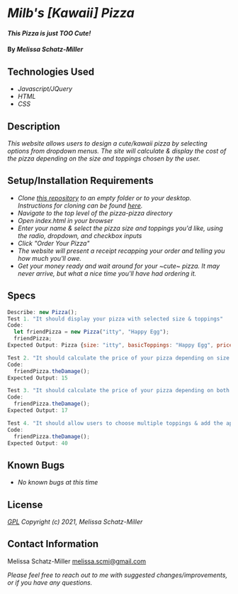 
# _Milb's [Kawaii] Pizza_

#### _This Pizza is just TOO Cute!_

#### By _**Melissa Schatz-Miller**_

## Technologies Used

* _Javascript/JQuery_
* _HTML_
* _CSS_

## Description

_This website allows users to design a cute/kawaii pizza by selecting options from dropdown menus. The site will calculate & display the cost of the pizza depending on the size and toppings chosen by the user._

## Setup/Installation Requirements

* _Clone [this repository](https://github.com/tigertiger/pizza-pizza) to an empty folder or to your desktop.  
Instructions for cloning can be found [here](https://docs.github.com/en/github/creating-cloning-and-archiving-repositories/cloning-a-repository-from-github/cloning-a-repository)._
* _Navigate to the top level of the pizza-pizza directory_
* _Open index.html in your browser_
* _Enter your name & select the pizza size and toppings you'd like, using the radio, dropdown, and checkbox inputs_
* _Click "Order Your Pizza"_
* _The website will present a receipt recapping your order and telling you how much you'll owe._
* _Get your money ready and wait around for your ~cute~ pizza. It may never arrive, but what a nice time you'll have had ordering it._

## Specs

```javascript
Describe: new Pizza();
Test 1. "It should display your pizza with selected size & toppings"
Code: 
  let friendPizza = new Pizza("itty", "Happy Egg");
  friendPizza;
Expected Output: Pizza {size: "itty", basicToppings: "Happy Egg", price: 10}

Test 2. "It should calculate the price of your pizza depending on size (10 + size price modifier)"
Code: 
  friendPizza.theDamage();
Expected Output: 15

Test 3. "It should calculate the price of your pizza depending on both size & topping choice (10 + size price modifier + topping price modifier)"
Code:
  friendPizza.theDamage();
Expected Output: 17

Test 4. "It should allow users to choose multiple toppings & add the appropriate price modifiers"
Code:
  friendPizza.theDamage();
Expected Output: 40

```

## Known Bugs

* _No known bugs at this time_

## License

_[GPL](https://opensource.org/licenses/gpl-license)_
_Copyright (c) 2021, Melissa Schatz-Miller_

## Contact Information

Melissa Schatz-Miller <melissa.scmi@gmail.com>

_Please feel free to reach out to me with suggested changes/improvements, or if you have any questions._